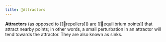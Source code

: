 ```yaml
---
title: 📘Attractors
---
```


**Attractors** (as opposed to [[📘repellers]]) are [[📘equilibrium points]] that attract nearby points; in other words, a small perturbation in an attractor will tend towards the attractor. They are also known as sinks. 
